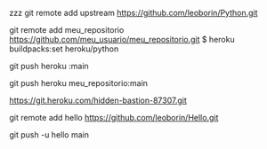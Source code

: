 zzz git remote add upstream https://github.com/leoborin/Python.git

git remote add meu_repositorio https://github.com/meu_usuario/meu_repositorio.git
\$ heroku buildpacks:set heroku/python

git push heroku <branchname>:main

git push heroku meu_repositorio:main

https://git.heroku.com/hidden-bastion-87307.git

git remote add hello https://github.com/leoborin/Hello.git

git push -u hello main
